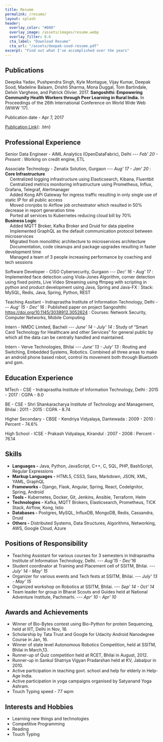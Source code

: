 ```yaml
---
title: Resume
permalink: /resume/
layout: splash
header:
  overlay_color: "#000"
  overlay_image: /assets/images/resume.webp
  overlay_filter: 0.6
  cta_label: "Download Resume"
  cta_url: "/assets/deepak-sood-resume.pdf"
excerpt: "Find out what I've accomplished over the years"
---
```


## Publications

Deepika Yadav, Pushpendra Singh, Kyle Montague, Vijay Kumar, Deepak Sood, Madeline Balaam, Drishti Sharma, Mona Duggal, Tom Bartindale, Delvin Varghese, and Patrick Olivier. 2017. **Sangoshthi: Empowering Community Health Workers through Peer Learning in Rural India.** In Proceedings of the 26th International Conference on World Wide Web (WWW '17).

Publication date - Apr 7, 2017

[Publication Link](http://dl.acm.org/citation.cfm?id=3052624){: .btn}

## Professional Experience

Senior Data Engineer - AIML Analytics (OpenDataFabric), Delhi ---<cite> Feb' 20 - Present</cite>
: Working on credit engine, ETL

Associate Technology - Zenatix Solution, Gurgaon ---<cite> Aug' 17 - Jan' 20</cite>
:	**Core Infrastructure**<br/>
    &nbsp;&nbsp;&nbsp;&nbsp;Centralized logging infrastructure using Elasticsearch, Kibana, Fluentbit<br/>
    &nbsp;&nbsp;&nbsp;&nbsp;Centralized metrics monitoring infrastructure using Prometheus, Influx, Grafana, Telegraf, Alertmanager<br/>
    &nbsp;&nbsp;&nbsp;&nbsp;Added Kong API Gateway for ingress traffic resulting in only single use of static IP for all public access<br/>
    &nbsp;&nbsp;&nbsp;&nbsp;Moved cronjobs to Airflow job orchestrator which resulted in 50% decrease in report generation time<br/>
    &nbsp;&nbsp;&nbsp;&nbsp;Ported all services to Kubernetes reducing cloud bill by 70%<br/>
  **Business Logic**<br/>
    &nbsp;&nbsp;&nbsp;&nbsp;Added MQTT Broker, Kafka Broker and Druid for data pipeline<br/>
    &nbsp;&nbsp;&nbsp;&nbsp;Implemented GraphQL as the default communication protocol between microservices<br/>
    &nbsp;&nbsp;&nbsp;&nbsp;Migrated from monolithic architecture to microservices architecture<br/>
    &nbsp;&nbsp;&nbsp;&nbsp;Documentation, code cleanups and package upgrades resulting in faster development time<br/>
    &nbsp;&nbsp;&nbsp;&nbsp;Managed a team of 3 people increasing performance by coaching and tech sessions<br/>


Software Developer - CISO Cybersecurity, Gurgaon ---<cite> Dec' 16 - Aug' 17</cite>
:	Implemented face detection using Viola-Jones Algorithm, corner detection using fixed points, Live Video Streaming using ffmpeg with scripting in python and product development using Java, Spring and Java-FX
: Stack: MySQL, Redis, Java, Spring, Python, REST


Teaching Assitant - Indraprastha Institute of Information Technology, Delhi ---<cite> Aug' 15 - Dec' 16</cite>
: Published paper on project Sangoshthi: https://doi.org/10.1145/3038912.3052624
: Courses: Network Security, Computer Networks, Mobile Computing

Intern - NMDC Limited, Bacheli ---<cite> June' 14 - July' 14</cite>
:	Study of “Smart Card Technology for Healthcare and other Services” for general public by which all the data can be centrally handled and maintained.

Intern - Verve Technologies, Bhilai ---<cite> June' 13 - July' 13</cite>
:	Routing and Switching, Embedded Systems, Robotics. Combined all three areas to make an android phone based robot, control its movement both through Bluetooth and gsm.

## Education Experience

MTech - CSE - Indraprastha Institute of Information Technology, Delhi
:	2015 - 2017
:	CGPA - 8.0

BE - CSE - Shri Shankaracharya Institute of Technology and Management, Bhilai
:	2011 - 2015
:	CGPA - 8.74

Higher Secondary - CBSE - Kendriya Vidyalaya, Dantewada
:	2009 - 2010
:	Percent - 74.6%

High School - ICSE - Prakash Vidyalaya, Kirandul
:	2007 - 2008
:	Percent - 76.14

## Skills
  - <strong>Languages -</strong> Java, Python, JavaScript, C++, C, SQL, PHP, BashScript, Regular Expressions
  - <strong>Markup Languages -</strong> HTML5, CSS3, Sass, Markdown, JSON, XML, YAML, GraphQL
  - <strong>Frameworks -</strong> Django, Flask, Angular, Spring, React, CodeIgnitor, Spring, Android
  - <strong>Tools -</strong> Kubernetes, Docker, Git, Jenkins, Ansible, Terraform, Helm
  - <strong>Technologies -</strong> Kafka, MQTT Brokers, Elasticsearch, Prometheus, TICK Stack, Airflow, Kong, Istio
  - <strong>Databases -</strong> Postgres, MySQL, InfluxDB, MongoDB, Redis, Cassandra, Druid
  - <strong>Others -</strong> Distributed Systems, Data Structures, Algorithms, Networking, AWS, Google Cloud, Azure

## Positions of Responsibility

  * Teaching Assistant for various courses for 3 semesters in Indraprastha Institute of Information Technology, Delhi. ---<cite> Aug'15 - Dec'16</cite>
  * Student coordinator at Training and Placement cell of SSITM, Bhilai. ---<cite> July' 14 - May' 15</cite>
  * Organizer for various events and Tech fests at SSITM, Bhilai. ---<cite> July' 13 - May' 15</cite>
  * Organized workshop on Robotics at SSITM, Bhilai. ---<cite> Sep' 14 - Oct' 14</cite>
  * Team leader for group in Bharat Scouts and Guides held at National Adventure Institute, Pachmarhi. ---<cite> Apr' 10 - Apr' 10</cite>

## Awards and Achievements

  * Winner of Bio-Bytes contest using Bio-Python for protein Sequencing, held at IIIT, Delhi in Nov, 16.
  * Scholarship by Tata Trust and Google for Udacity Android Nanodegree Course in Jan, 16.
  * Winner of state level Autonomous Robotics Competition, held at SSITM, Bhilai in March,13.
  * Runner-up of Quiz competition held at RCET, Bhilai in August, 2012.
  * Runner-up in Sankul Shatriya Vigyan Pradarshan held at KV, Jabalpur in 2010.
  * Active participation in teaching govt. school and help for elderly in Help-Age India.
  * Active participation in yoga campaigns organised by Satyanand Yoga Ashram.
  * Touch Typing speed - 77 wpm

## Interests and Hobbies

  * Learning new things and technologies
  * Competitive Programming
  * Reading
  * Touch Typing
